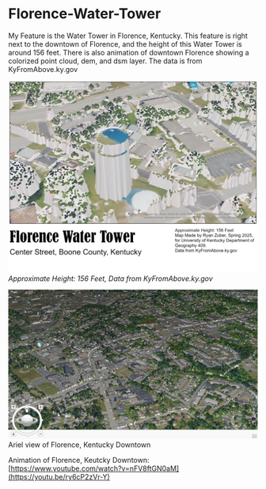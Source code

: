 # Florence-Water-Tower

My Feature is the Water Tower in Florence, Kentucky. This feature is right next to the downtown of Florence, and the height of this Water Tower is around 156 feet. There is also animation of downtown Florence showing a colorized point cloud, dem, and dsm layer. The data is from KyFromAbove.ky.gov

![Caption of map](map.jpg)  
_Approximate Height: 156 Feet, Data from KyFromAbove.ky.gov_

![Screenshot of animation](animation.png)  
Ariel view of Florence, Kentucky Downtown

Animation of Florence, Keutcky Downtown:
[https://www.youtube.com/watch?v=nFV8ftGN0aM](https://youtu.be/ry6cP2zVr-Y)
